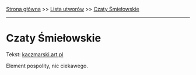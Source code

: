 [Strona główna](../index.md) >> [Lista utworów](../list.md) >> [Czaty Śmiełowskie](107.md)

---

# Czaty Śmiełowskie

Tekst: [kaczmarski.art.pl](https://www.kaczmarski.art.pl/tworczosc/wiersze/czaty-smielowskie/)

Element pospolity, nic ciekawego.